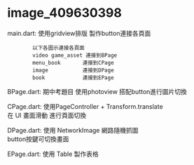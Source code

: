 # image_409630398
main.dart:  使用gridview排版 製作button連接各頁面  
  
            以下各圖示連接各頁面  
            video game_asset 連接到BPage  
            menu_book       連接到CPage  
            image           連接到DPage  
            book            連接到EPage  

BPage.dart: 期中考題目 使用photoview 搭配button進行圖片切換  
  
CPage.dart: 使用PageController + Transform.translate  
            在 UI 畫面滑動 進行頁面切換  
              
DPage.dart: 使用 NetworkImage 網路隨機抓圖   
            button按鍵可切換畫面  
              
EPage.dart: 使用 Table 製作表格  
